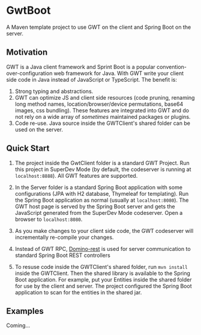 # GwtBoot
A Maven template project to use GWT on the client and Spring Boot on the server.

## Motivation

GWT is a Java client framework and Sprint Boot is a popular convention-over-configuration web framework for Java.
With GWT write your client side code in Java instead of JavaScript or TypeScript. The benefit is:

1. Strong typing and abstractions. 
2. GWT can optimize JS and client side resources (code pruning, renaming long method names, location/browser/device permutations,
   base64 images, css bundling). These features are integrated into GWT and do not rely on a wide array of <i>sometimes</i> maintained packages or plugins.
3. Code re-use. Java source inside the GWTClient's shared folder can be used on the server.

## Quick Start

1. The project inside the GwtClient folder is a standard GWT Project. Run this project in SuperDev Mode (by default, the codeserver
is running at `localhost:8888`). All GWT features are supported.
2. In the Server folder is a standard Spring Boot application with some configurations (JPA with H2 database, Thymeleaf for templating). 
  Run the Spring Boot application as normal (usually at `localhost:8080`).
  The GWT host page is served by the Spring Boot server and gets the JavaScript generated from the SuperDev Mode codeserver.
  Open a browser to `localhost:8080`.
  
3. As you make changes to your client side code, the GWT codeserver will incrementally re-compile your changes.
4. Instead of GWT RPC, [Domino-rest](https://github.com/DominoKit/domino-rest) is used for server communication to standard Spring Boot REST controllers
5. To resuse code inside the GWTClient's shared folder, run `mvn install` inside the GWTClient. Then the shared
   library is available to the Spring Boot application. For example, put your Entities inside the shared folder for use by the
   client and server. The project configured the Spring Boot application to scan for the entities in the shared jar. 

## Examples
Coming...
